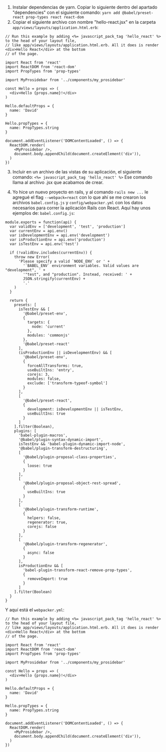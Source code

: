 1. Instalar dependencias de yarn. Copiar lo siguiente dentro del apartado "dependencies" con el siguiente comando:
   `yarn add @babel/preset-react prop-types react react-dom`
2. Copiar el siguiente archivo con nombre "hello-react.jsx" en la carpeta `app/views/layouts/application.html.erb`:

```
// Run this example by adding <%= javascript_pack_tag 'hello_react' %> to the head of your layout file,
// like app/views/layouts/application.html.erb. All it does is render <div>Hello React</div> at the bottom
// of the page.

import React from 'react'
import ReactDOM from 'react-dom'
import PropTypes from 'prop-types'

import MyProsidebar from '../components/my_prosidebar'

const Hello = props => (
  <div>Hello {props.name}!</div>
)

Hello.defaultProps = {
  name: 'David'
}

Hello.propTypes = {
  name: PropTypes.string
}

document.addEventListener('DOMContentLoaded', () => {
  ReactDOM.render(
    <MyProsidebar />,
    document.body.appendChild(document.createElement('div')),
  )
})
```

3. Incluir en un archivo de las vistas de su aplicación,
el siguiente comando: `<%= javascript_pack_tag 'hello_react' %>` Ese comando llama al archivo .jsx que acabamos de crear.

4. Yo hice un nuevo proyecto en rails, y al comando `rails new ...` le agregué el flag `--webpack=react` con lo que ahí se me
crearon los archivos `babel.config.js` y `config/webpacker.yml` con los datos necesarios para correr la aplicación Rails con
React. Aquí hay unos ejemplos de: `babel.config.js`:

```
module.exports = function(api) {
  var validEnv = ['development', 'test', 'production']
  var currentEnv = api.env()
  var isDevelopmentEnv = api.env('development')
  var isProductionEnv = api.env('production')
  var isTestEnv = api.env('test')

  if (!validEnv.includes(currentEnv)) {
    throw new Error(
      'Please specify a valid `NODE_ENV` or ' +
        '`BABEL_ENV` environment variables. Valid values are "development", ' +
        '"test", and "production". Instead, received: ' +
        JSON.stringify(currentEnv) +
        '.'
    )
  }

  return {
    presets: [
      isTestEnv && [
        '@babel/preset-env',
        {
          targets: {
            node: 'current'
          },
          modules: 'commonjs'
        },
        '@babel/preset-react'
      ],
      (isProductionEnv || isDevelopmentEnv) && [
        '@babel/preset-env',
        {
          forceAllTransforms: true,
          useBuiltIns: 'entry',
          corejs: 3,
          modules: false,
          exclude: ['transform-typeof-symbol']
        }
      ],
      [
        '@babel/preset-react',
        {
          development: isDevelopmentEnv || isTestEnv,
          useBuiltIns: true
        }
      ]
    ].filter(Boolean),
    plugins: [
      'babel-plugin-macros',
      '@babel/plugin-syntax-dynamic-import',
      isTestEnv && 'babel-plugin-dynamic-import-node',
      '@babel/plugin-transform-destructuring',
      [
        '@babel/plugin-proposal-class-properties',
        {
          loose: true
        }
      ],
      [
        '@babel/plugin-proposal-object-rest-spread',
        {
          useBuiltIns: true
        }
      ],
      [
        '@babel/plugin-transform-runtime',
        {
          helpers: false,
          regenerator: true,
          corejs: false
        }
      ],
      [
        '@babel/plugin-transform-regenerator',
        {
          async: false
        }
      ],
      isProductionEnv && [
        'babel-plugin-transform-react-remove-prop-types',
        {
          removeImport: true
        }
      ]
    ].filter(Boolean)
  }
}
```

Y aquí está el `webpacker.yml`:

```
// Run this example by adding <%= javascript_pack_tag 'hello_react' %> to the head of your layout file,
// like app/views/layouts/application.html.erb. All it does is render <div>Hello React</div> at the bottom
// of the page.

import React from 'react'
import ReactDOM from 'react-dom'
import PropTypes from 'prop-types'

import MyProsidebar from '../components/my_prosidebar'

const Hello = props => (
  <div>Hello {props.name}!</div>
)

Hello.defaultProps = {
  name: 'David'
}

Hello.propTypes = {
  name: PropTypes.string
}

document.addEventListener('DOMContentLoaded', () => {
  ReactDOM.render(
    <MyProsidebar />,
    document.body.appendChild(document.createElement('div')),
  )
})
```


